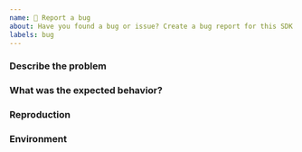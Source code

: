 ```yaml
---
name: 🐛 Report a bug
about: Have you found a bug or issue? Create a bug report for this SDK
labels: bug
---
```


<!--
**Please do not report security vulnerabilities here**.
The [Responsible Disclosure Program](https://auth0.com/whitehat) details the procedure for disclosing security issues.

**Thank you in advance for helping us to improve this library!**
Your attention to detail here is greatly appreciated and will help us respond as quickly as possible.
For general support or usage questions, use the [Auth0 Community](https://community.auth0.com/) or
[Auth0 Support](https://support.auth0.com/).
Finally, to avoid duplicates, please search existing Issues before submitting one here.

By submitting an Issue to this repository, you agree to the terms within the
[Auth0 Code of Conduct](https://github.com/auth0/open-source-template/blob/master/CODE-OF-CONDUCT.md).
-->


### Describe the problem

<!---
Provide a clear and concise description of the issue.
-->

### What was the expected behavior?

<!---
Tell us about the behavior you expected to see.
-->

### Reproduction

<!---
Detail the steps taken to reproduce this error, and whether this issue can be reproduced consistently or if it is 
intermittent.
**Note**: If clear, reproducible steps or the smallest sample app demonstrating misbehavior cannot be provided, we may
not be able to follow up on this bug report.


1. ...
2. ...
3. ...

If so, provide steps:

Where applicable, please include:

- The smallest possible sample app that reproduces the undesirable behavior
- Log files (redact/remove sensitive information)
- Application settings (redact/remove sensitive information)
- Screenshots
-->

### Environment

<!---
Please provide the following:

- **Version of `go-auth0` used:**
- **Other modules/plugins/libraries that might be involved:**
-->
